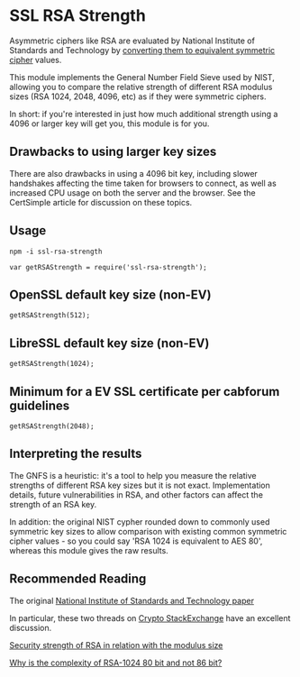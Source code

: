 # SSL RSA Strength

Asymmetric ciphers like RSA are evaluated by National Institute of Standards and Technology by [converting them to equivalent symmetric cipher](http://csrc.nist.gov/publications/nistpubs/800-57/sp800-57_part1_rev3_general.pdf) values. 

This module implements the General Number Field Sieve used by NIST, allowing you to compare the relative strength of different RSA modulus sizes (RSA 1024, 2048, 4096, etc) as if they were symmetric ciphers.

In short: if you're interested in just how much additional strength using a 4096 or larger key will get you, this module is for you.

## Drawbacks to using larger key sizes

There are also drawbacks in using a 4096 bit key, including slower handshakes affecting the time taken for browsers to connect, as well as increased CPU usage on both the server and the browser. See the CertSimple article for discussion on these topics.

## Usage

    npm -i ssl-rsa-strength

    var getRSAStrength = require('ssl-rsa-strength');

## OpenSSL default key size (non-EV)

    getRSAStrength(512);

## LibreSSL default key size (non-EV)

    getRSAStrength(1024);

## Minimum for a EV SSL certificate per cabforum guidelines

    getRSAStrength(2048);

## Interpreting the results

The GNFS is a heuristic: it's a tool to help you measure the relative strengths of different RSA key sizes but it is not exact. Implementation details, future vulnerabilities in RSA, and other factors can affect the strength of an RSA key.

In addition: the original NIST cypher rounded down to commonly used symmetric key sizes to allow comparison with existing common symmetric cipher values - so you could say 'RSA 1024 is equivalent to AES 80', whereas this module gives the raw results.

## Recommended Reading

The original [National Institute of Standards and Technology paper](http://csrc.nist.gov/publications/nistpubs/800-57/sp800-57_part1_rev3_general.pdf)

In particular, these two threads on [Crypto StackExchange](http://crypto.stackexchange.com) have an excellent discussion.

[Security strength of RSA in relation with the modulus size](http://crypto.stackexchange.com/questions/8687/security-strength-of-rsa-in-relation-with-the-modulus-size/8692?noredirect=1#comment56473_8692)

[Why is the complexity of RSA-1024 80 bit and not 86 bit?](http://crypto.stackexchange.com/questions/10076/why-is-the-complexity-of-rsa-1024-80-bit-and-not-86-bit)

